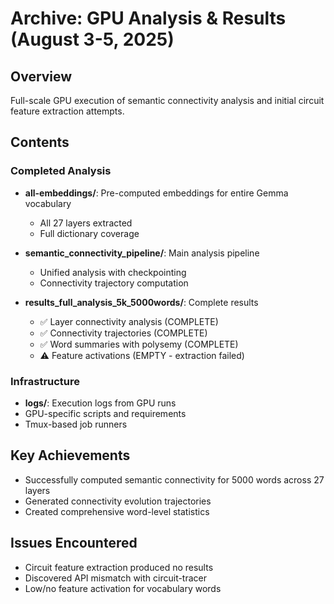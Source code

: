 # Archive: GPU Analysis & Results (August 3-5, 2025)

## Overview
Full-scale GPU execution of semantic connectivity analysis and initial circuit feature extraction attempts.

## Contents

### Completed Analysis
- **all-embeddings/**: Pre-computed embeddings for entire Gemma vocabulary
  - All 27 layers extracted
  - Full dictionary coverage
  
- **semantic_connectivity_pipeline/**: Main analysis pipeline
  - Unified analysis with checkpointing
  - Connectivity trajectory computation
  
- **results_full_analysis_5k_5000words/**: Complete results
  - ✅ Layer connectivity analysis (COMPLETE)
  - ✅ Connectivity trajectories (COMPLETE)
  - ✅ Word summaries with polysemy (COMPLETE)
  - ⚠️ Feature activations (EMPTY - extraction failed)

### Infrastructure
- **logs/**: Execution logs from GPU runs
- GPU-specific scripts and requirements
- Tmux-based job runners

## Key Achievements
- Successfully computed semantic connectivity for 5000 words across 27 layers
- Generated connectivity evolution trajectories
- Created comprehensive word-level statistics

## Issues Encountered
- Circuit feature extraction produced no results
- Discovered API mismatch with circuit-tracer
- Low/no feature activation for vocabulary words